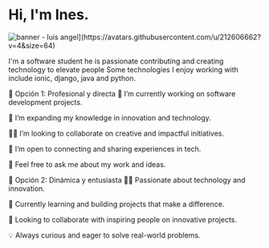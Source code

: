 
# Hi, I'm Ines. 

<img src="[https://media.licdn.com/dms/image/v2/D4E16AQFVvM7VkIMNAQ/profile-displaybackgroundimage-shrink_350_1400/B4EZbqa7WvHYAc-/0/1747689650262?e=1753315200&v=beta&t=Mb6LuSM_2QN17pFLTg1s207yt3PmnQ69KDmiKz-AW0o" alt="banner - luis angel](https://avatars.githubusercontent.com/u/212606662?v=4&size=64)">

I'm a software student he is passionate  contributing and creating technology to elevate people Some technologies I enjoy working with include ionic, django, java and python. 

🔹 Opción 1: Profesional y directa
🔭 I’m currently working on software development projects.

🌱 I’m expanding my knowledge in innovation and technology.

👩‍💻 I’m looking to collaborate on creative and impactful initiatives.

🤝 I’m open to connecting and sharing experiences in tech.

💬 Feel free to ask me about my work and ideas.

🔹 Opción 2: Dinámica y entusiasta
👩‍💻 Passionate about technology and innovation.

🌟 Currently learning and building projects that make a difference.

🤝 Looking to collaborate with inspiring people on innovative projects.

💡 Always curious and eager to solve real-world problems.

